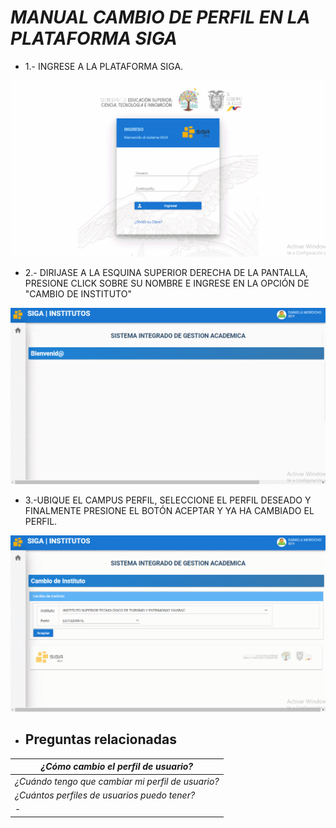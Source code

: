 # *MANUAL CAMBIO DE PERFIL EN LA PLATAFORMA SIGA*
<!--lista--> 
* 1.- INGRESE A LA PLATAFORMA SIGA.

![gif1](GIF%2028-8-2022%2020-29-17.gif)

* 2.- DIRIJASE A LA ESQUINA SUPERIOR DERECHA DE LA PANTALLA, PRESIONE CLICK SOBRE SU NOMBRE E INGRESE EN LA OPCIÓN DE "CAMBIO DE INSTITUTO"

![gif2](GIF%2028-8-2022%2020-34-49.gif)

* 3.-UBIQUE EL CAMPUS PERFIL, SELECCIONE EL PERFIL DESEADO Y FINALMENTE PRESIONE EL BOTÓN ACEPTAR Y YA HA CAMBIADO EL PERFIL.

![gif3](GIF%2028-8-2022%2020-40-54.gif)

* ## **Preguntas relacionadas**
|*¿Cómo cambio el perfil de usuario?*|
|-|
|*¿Cuándo tengo que cambiar mi perfil de usuario?*|
|*¿Cuántos perfiles de usuarios puedo tener?*|
|-|